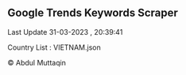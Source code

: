 

## Google Trends Keywords Scraper 
 
Last Update 31-03-2023 , 20:39:41

Country List :
VIETNAM.json



© Abdul Muttaqin 
